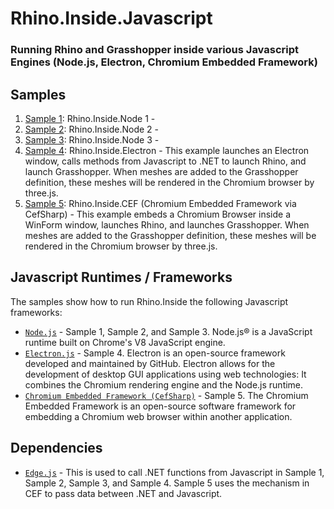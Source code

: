 # Rhino.Inside.Javascript
### Running Rhino and Grasshopper inside various Javascript Engines (Node.js, Electron, Chromium Embedded Framework)

## Samples

1. [Sample 1](Sample-1): Rhino.Inside.Node 1 -
2. [Sample 2](Sample-2): Rhino.Inside.Node 2 -
3. [Sample 3](Sample-3): Rhino.Inside.Node 3 - 
4. [Sample 4](Sample-4): Rhino.Inside.Electron - This example launches an Electron window, calls methods from Javascript to .NET to launch Rhino, and launch Grasshopper. When meshes are added to the Grasshopper definition, these meshes will be rendered in the Chromium browser by three.js.
5. [Sample 5](Sample-5): Rhino.Inside.CEF (Chromium Embedded Framework via CefSharp) - This example embeds a Chromium Browser inside a WinForm window, launches Rhino, and launches Grasshopper. When meshes are added to the Grasshopper definition, these meshes will be rendered in the Chromium browser by three.js.

## Javascript Runtimes / Frameworks

The samples show how to run Rhino.Inside the following Javascript frameworks:
- [`Node.js`](https://nodejs.org/en/) - Sample 1, Sample 2, and Sample 3. Node.js® is a JavaScript runtime built on Chrome's V8 JavaScript engine.
- [`Electron.js`](https://electronjs.org/) - Sample 4. Electron is an open-source framework developed and maintained by GitHub. Electron allows for the development of desktop GUI applications using web technologies: It combines the Chromium rendering engine and the Node.js runtime.
- [`Chromium Embedded Framework (CefSharp)`](https://cefsharp.github.io/) - Sample 5. The Chromium Embedded Framework is an open-source software framework for embedding a Chromium web browser within another application. 

## Dependencies

- [`Edge.js`](https://github.com/agracio/edge-js) - This is used to call .NET functions from Javascript in Sample 1, Sample 2, Sample 3, and Sample 4. Sample 5 uses the mechanism in CEF to pass data between .NET and Javascript.

